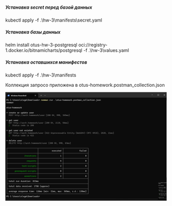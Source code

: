 ##### Установка secret перед базой данных
kubectl apply -f .\hw-3\manifests\secret.yaml

##### Установка базы данных
helm install otus-hw-3-postgresql oci://registry-1.docker.io/bitnamicharts/postgresql -f .\hw-3\values.yaml

##### Установка оставшихся манифестов
kubectl apply -f .\hw-3\manifests

Коллекция запросо приложена в otus-homework.postman_collection.json

![screenshot](newman-result.jpg)